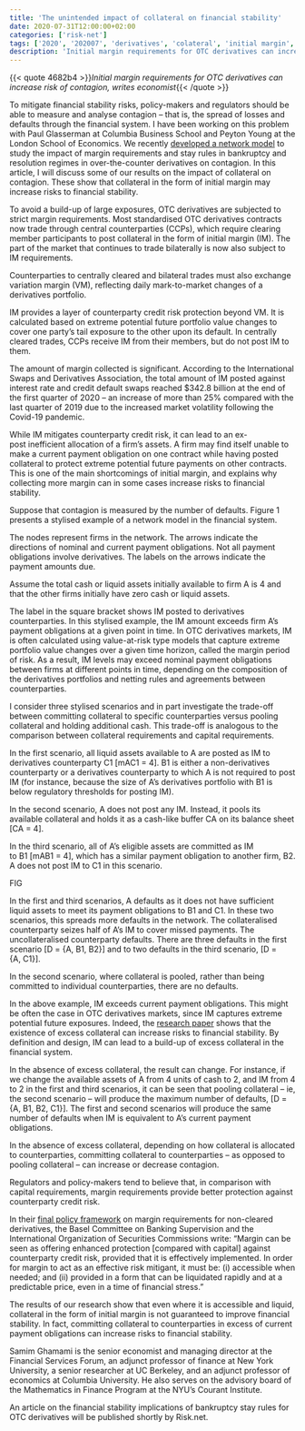 ```yaml
---
title: 'The unintended impact of collateral on financial stability'
date: 2020-07-31T12:00:00+02:00
categories: ['risk-net']
tags: ['2020', '202007', 'derivatives', 'colateral', 'initial margin', 'contagion risk']
description: 'Initial margin requirements for OTC derivatives can increase risk of contagion, writes economist'
---
```


{{< quote 4682b4 >}}_Initial margin requirements for OTC derivatives can increase risk of contagion, writes economist_{{< /quote >}}

To mitigate financial stability risks, policy-makers and regulators should be able to measure and analyse contagion – that is, the spread of losses and defaults through the financial system. I have been working on this problem with Paul Glasserman at Columbia Business School and Peyton Young at the London School of Economics. We recently [developed a network model](https://papers.ssrn.com/sol3/papers.cfm?abstract_id=3569781) to study the impact of margin requirements and stay rules in bankruptcy and resolution regimes in over-the-counter derivatives on contagion. In this article, I will discuss some of our results on the impact of collateral on contagion. These show that collateral in the form of initial margin may increase risks to financial stability.

To avoid a build-up of large exposures, OTC derivatives are subjected to strict margin requirements. Most standardised OTC derivatives contracts now trade through central counterparties (CCPs), which require clearing member participants to post collateral in the form of initial margin (IM). The part of the market that continues to trade bilaterally is now also subject to IM requirements.

Counterparties to centrally cleared and bilateral trades must also exchange variation margin (VM), reflecting daily mark-to-market changes of a derivatives portfolio.

IM provides a layer of counterparty credit risk protection beyond VM. It is calculated based on extreme potential future portfolio value changes to cover one party’s tail exposure to the other upon its default. In centrally cleared trades, CCPs receive IM from their members, but do not post IM to them.

The amount of margin collected is significant. According to the International Swaps and Derivatives Association, the total amount of IM posted against interest rate and credit default swaps reached $342.8 billion at the end of the first quarter of 2020 – an increase of more than 25% compared with the last quarter of 2019 due to the increased market volatility following the Covid-19 pandemic.

While IM mitigates counterparty credit risk, it can lead to an ex-post inefficient allocation of a firm’s assets. A firm may find itself unable to make a current payment obligation on one contract while having posted collateral to protect extreme potential future payments on other contracts. This is one of the main shortcomings of initial margin, and explains why collecting more margin can in some cases increase risks to financial stability.

Suppose that contagion is measured by the number of defaults. Figure 1 presents a stylised example of a network model in the financial system.

The nodes represent firms in the network. The arrows indicate the directions of nominal and current payment obligations. Not all payment obligations involve derivatives. The labels on the arrows indicate the payment amounts due.

Assume the total cash or liquid assets initially available to firm A is 4 and that the other firms initially have zero cash or liquid assets.

The label in the square bracket shows IM posted to derivatives counterparties. In this stylised example, the IM amount exceeds firm A’s payment obligations at a given point in time. In OTC derivatives markets, IM is often calculated using value-at-risk type models that capture extreme portfolio value changes over a given time horizon, called the margin period of risk. As a result, IM levels may exceed nominal payment obligations between firms at different points in time, depending on the composition of the derivatives portfolios and netting rules and agreements between counterparties.

I consider three stylised scenarios and in part investigate the trade-off between committing collateral to specific counterparties versus pooling collateral and holding additional cash. This trade-off is analogous to the comparison between collateral requirements and capital requirements.

In the first scenario, all liquid assets available to A are posted as IM to derivatives counterparty C1 [mAC1 = 4]. B1 is either a non-derivatives counterparty or a derivatives counterparty to which A is not required to post IM (for instance, because the size of A’s derivatives portfolio with B1 is below regulatory thresholds for posting IM).

In the second scenario, A does not post any IM. Instead, it pools its available collateral and holds it as a cash-like buffer CA on its balance sheet [CA = 4].

In the third scenario, all of A’s eligible assets are committed as IM to B1 [mAB1 = 4], which has a similar payment obligation to another firm, B2. A does not post IM to C1 in this scenario.

FIG

In the first and third scenarios, A defaults as it does not have sufficient liquid assets to meet its payment obligations to B1 and C1. In these two scenarios, this spreads more defaults in the network. The collateralised counterparty seizes half of A’s IM to cover missed payments. The uncollateralised counterparty defaults. There are three defaults in the first scenario [D = {A, B1, B2}] and to two defaults in the third scenario, [D = {A, C1}].

In the second scenario, where collateral is pooled, rather than being committed to individual counterparties, there are no defaults.

In the above example, IM exceeds current payment obligations. This might be often the case in OTC derivatives markets, since IM captures extreme potential future exposures. Indeed, the [research paper](https://papers.ssrn.com/sol3/papers.cfm?abstract_id=3569781) shows that the existence of excess collateral can increase risks to financial stability. By definition and design, IM can lead to a build-up of excess collateral in the financial system.

In the absence of excess collateral, the result can change. For instance, if we change the available assets of A from 4 units of cash to 2, and IM from 4 to 2 in the first and third scenarios, it can be seen that pooling collateral – ie, the second scenario – will produce the maximum number of defaults, [D = {A, B1, B2, C1}]. The first and second scenarios will produce the same number of defaults when IM is equivalent to A’s current payment obligations.

In the absence of excess collateral, depending on how collateral is allocated to counterparties, committing collateral to counterparties – as opposed to pooling collateral – can increase or decrease contagion.

Regulators and policy-makers tend to believe that, in comparison with capital requirements, margin requirements provide better protection against counterparty credit risk.

In their [final policy framework](https://www.bis.org/bcbs/publ/d317.pdf) on margin requirements for non-cleared derivatives, the Basel Committee on Banking Supervision and the International Organization of Securities Commissions write: “Margin can be seen as offering enhanced protection [compared with capital] against counterparty credit risk, provided that it is effectively implemented. In order for margin to act as an effective risk mitigant, it must be: (i) accessible when needed; and (ii) provided in a form that can be liquidated rapidly and at a predictable price, even in a time of financial stress.”

The results of our research show that even where it is accessible and liquid, collateral in the form of initial margin is not guaranteed to improve financial stability. In fact, committing collateral to counterparties in excess of current payment obligations can increase risks to financial stability.

Samim Ghamami is the senior economist and managing director at the Financial Services Forum, an adjunct professor of finance at New York University, a senior researcher at UC Berkeley, and an adjunct professor of economics at Columbia University. He also serves on the advisory board of the Mathematics in Finance Program at the NYU’s Courant Institute.

An article on the financial stability implications of bankruptcy stay rules for OTC derivatives will be published shortly by Risk.net.

